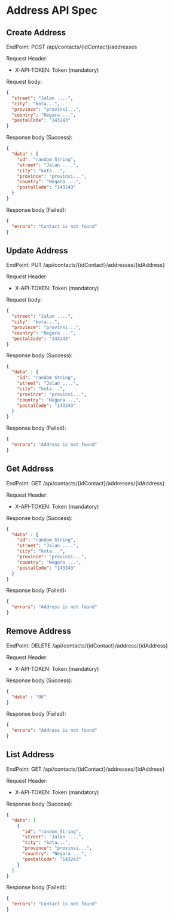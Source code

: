 # Address API Spec

## Create Address
EndPoint: POST /api/contacts/{idContact}/addresses

Request Header:

- X-API-TOKEN: Token (mandatory)

Request body:
```json
{
  "street": "Jalan ....",
  "city": "kota...",
  "province": "provinsi...",
  "country": "Negara ...",
  "postalCode": "143243"
}
```

Response body (Success):

```json
{
  "data" : {
    "id": "random String",
    "street": "Jalan ....",
    "city": "kota...",
    "province": "provinsi...",
    "country": "Negara ...",
    "postalCode": "143243"
  }
}
```

Response body (Failed):

```json
{
  "errors": "Contact is not found"
}
```

## Update Address
EndPoint: PUT /api/contacts/{idContact}/addresses/{idAddress}

Request Header:

- X-API-TOKEN: Token (mandatory)

Request body:
```json
{
  "street": "Jalan ....",
  "city": "kota...",
  "province": "provinsi...",
  "country": "Negara ...",
  "postalCode": "143243"
}
```

Response body (Success):

```json
{
  "data" : {
    "id": "random String",
    "street": "Jalan ....",
    "city": "kota...",
    "province": "provinsi...",
    "country": "Negara ...",
    "postalCode": "143243"
  }
}
```
Response body (Failed):

```json
{
  "errors": "Address is not found"
}
```

## Get Address
EndPoint: GET /api/contacts/{idContact}/addresses/{idAddress}

Request Header:

- X-API-TOKEN: Token (mandatory)

Response body (Success):

```json
{
  "data" : {
    "id": "random String",
    "street": "Jalan ....",
    "city": "kota...",
    "province": "provinsi...",
    "country": "Negara ...",
    "postalCode": "143243"
  }
}
```
Response body (Failed):

```json
{
  "errors": "Address is not found"
}
```

## Remove Address
EndPoint: DELETE /api/contacts/{idContact}/address/{idAddress}

Request Header:

- X-API-TOKEN: Token (mandatory)

Response body (Success):

```json
{
  "data" : "OK"
}
```
Response body (Failed):

```json
{
  "errors": "Address is not found"
}
```
## List Address
EndPoint: GET /api/contacts/{idContact}/addresses/{idAddress}

Request Header:

- X-API-TOKEN: Token (mandatory)

Response body (Success):
```json
{
  "data": [
    {
      "id": "random String",
      "street": "Jalan ....",
      "city": "kota...",
      "province": "provinsi...",
      "country": "Negara ...",
      "postalCode": "143243"
    }
  ]
}
```

Response body (Failed):
```json
{
  "errors": "Contact is not found"
}
```